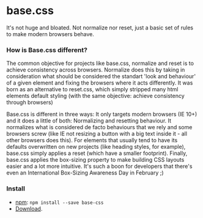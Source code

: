 # base.css
It's not huge and bloated. Not normalize nor reset, just a basic set of rules to make modern browsers behave.

### How is Base.css different?
The common objective for projects like base.css, normalize and reset is to achieve consistency across browsers.
Normalize does this by taking in consideration what should be considered the standart 'look and behaviour' of a given element and fixing the browsers where it acts differently.
It was born as an alternative to reset.css, which simply stripped many html elements default styling (with the same objective: achieve consistency through browsers)

Base.css is different in three ways: It only targets modern browsers (IE 10+) and it does a little of both: Normalizing and resetting behaviour. It normalizes what is considered de facto behaviours that we rely and some browsers screw (like IE not resizing a button with a big text inside it - all other browsers does this). For elements that usually tend to have its defaults overwritten on new projects (like heading styles, for example), base.css simply applies a reset (which have a smaller footprint).
Finally, base.css applies the box-sizing property to make building CSS layouts easier and a lot more intuitive. It's such a boon for developers that there's even an International Box-Sizing Awareness Day in February ;)

### Install

* [npm](http://npmjs.org/): `npm install --save base-css`
* [Download](https://raw.githubusercontent.com/cassiozen/base.css/master/base.css).
